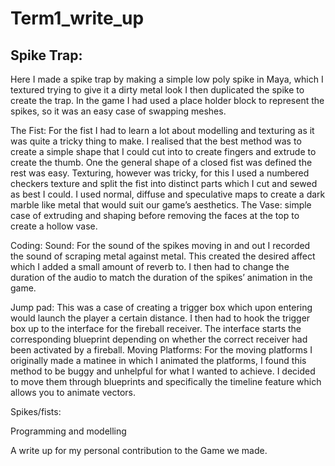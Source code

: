 # Term1_write_up

## Spike Trap:
Here I made a spike trap by making a simple low poly spike in Maya, which I textured trying to give it a dirty metal look I then duplicated the spike to create the trap. In the game I had used a place holder block to represent the spikes, so it was an easy case of swapping meshes. 







The Fist:
For the fist I had to learn a lot about modelling and texturing as it was quite a tricky thing to make. I realised that the best method was to create a simple shape that I could cut into to create fingers and extrude to create the thumb. One the general shape of a closed fist was defined the rest was easy. Texturing, however was tricky, for this I used a numbered checkers texture and split the fist into distinct parts which I cut and sewed as best I could. I used normal, diffuse and speculative maps to create a dark marble like metal that would suit our game’s aesthetics.
The Vase: simple case of extruding and shaping before removing the faces at the top to create a hollow vase. 















Coding:
Sound: 
For the sound of the spikes moving in and out I recorded the sound of scraping metal against metal. This created the desired affect which I added a small amount of reverb to. I then had to change the duration of the audio to match the duration of the spikes’ animation in the game. 

Jump pad:
This was a case of creating a trigger box which upon entering would launch the player a certain distance. I then had to hook the trigger box up to the interface for the fireball receiver. The interface starts the corresponding blueprint depending on whether the correct receiver had been activated by a fireball. 
Moving Platforms:
For the moving platforms I originally made a matinee in which I animated the platforms, I found this method to be buggy and unhelpful for what I wanted to achieve. I decided to move them through blueprints and specifically the timeline feature which allows you to animate vectors. 

Spikes/fists:

Programming and modelling

A write up for my personal contribution to the Game we made.
